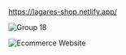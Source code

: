 https://lagares-shop.netlify.app/

![Group 18](https://github.com/gdutralagares/e-comerce/assets/61439293/614d4272-483f-40eb-98e5-71353964fb5b)

![Ecommerce Website](https://github.com/gdutralagares/e-comerce/assets/61439293/653f3ac5-f194-426c-b3b0-f2cca2007a6b)
